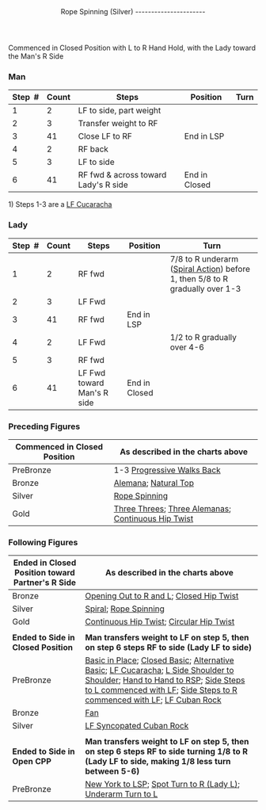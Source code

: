<header>Rope Spinning (Silver)
----------------------

 </header>Commenced in Closed Position with L to R Hand Hold, with the Lady toward the Man's R Side

### Man

 | **Step<span style="color:white">\_</span>\#** | **Count** | **Steps** | **Position** | **Turn** |
|---|---|---|---|---|
| 1 | 2 | LF to side, part weight |  |  |
| 2 | 3 | Transfer weight to RF |  |  |
| 3 | 41 | Close LF to RF | End in LSP |  |
| 4 | 2 | RF back |  |  |
| 5 | 3 | LF to side |  |  |
| 6 | 41 | RF fwd &amp; across toward Lady's R side | End in Closed |  |

1\) Steps 1-3 are a [LF Cucaracha](cucaracha.md)

### Lady

 | ****Step<span style="color:white">\_</span>\#**** | **Count** | **Steps** | **Position** | **Turn** |
|---|---|---|---|---|
| 1 | 2 | RF fwd |  | 7/8 to R underarm ([Spiral Action](../technique/cr_spiral_action.md)) before 1, then 5/8 to R gradually over 1-3 |
| 2 | 3 | LF Fwd |  |
| 3 | 41 | RF fwd | End in LSP |
| 4 | 2 | LF Fwd |  | 1/2 to R gradually over 4-6 |
| 5 | 3 | RF fwd |  |
| 6 | 41 | LF Fwd toward Man's R side | End in Closed |

### Preceding Figures

 | **Commenced in Closed Position** | **As described in the charts above** |
|---|---|
| PreBronze | 1-3 [Progressive Walks Back](progressive_walks.md) |
| Bronze | [Alemana](alemana.md); [Natural Top](natural_top.md) |
| Silver | [Rope Spinning](rope_spinning) |
| Gold | [Three Threes](three_threes.md); [Three Alemanas](three_alemanas.md); [Continuous Hip Twist](continuous_hip_twist.md) |

### Following Figures

 | **Ended in Closed Position toward Partner's R Side** | **As described in the charts above** |
|---|---|
| Bronze | [Opening Out to R and L](opening_out_LR.md); [Closed Hip Twist](closed_hip.md) |
| Silver | [Spiral](spiral.md); [Rope Spinning](rope_spinning.md) |
| Gold | [Continuous Hip Twist](continuous_hip_twist.md); [Circular Hip Twist](circular_hip_twist.md) |
|  |  |
| **Ended to Side in Closed Position** | **Man transfers weight to LF on step 5, then on step 6 steps RF to side (Lady LF to side)** |
| PreBronze | [Basic in Place](alternative_basic.md); [Closed Basic](closed_basic); [Alternative Basic](alternative_basic); [LF Cucaracha](cucaracha.md); [L Side Shoulder to Shoulder](shoulder_to_shoulder.md); [Hand to Hand to RSP](hand_to_hand.md); [Side Steps to L commenced with LF](side_step.md); [Side Steps to R commenced with LF](side_step.md); [LF Cuban Rock](cuban_rocks.md) |
| Bronze | [Fan](fan.md) |
| Silver | [LF Syncopated Cuban Rock](syncopated_cuban_rock.md) |
|  |  |
| **Ended to Side in Open CPP** | **Man transfers weight to LF on step 5, then on step 6 steps RF to side turning 1/8 to R (Lady LF to side, making 1/8 less turn between 5-6)** |
| PreBronze | [New York to LSP](new_york.md); [Spot Turn to R (Lady L)](spot_turn.md); [Underarm Turn to L](underarm_turn.md) |